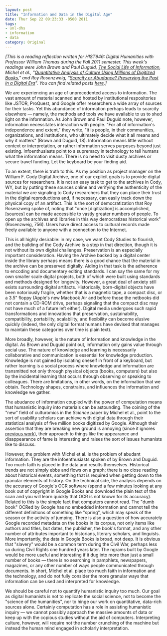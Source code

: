 ```yaml
---
layout: post
title: "Information and Data in the Digital Age"
date: Thur Sep 22 09:23:33 -0500 2011
tags:
- unl-dhs
- information
- data
category: Original
---
```


*[This is a reading reflection written for HIST946: Digital Humanities with Professor William Thomas during the Fall 2011 semester. This week's readings were John Brown and Paul Duguid, *[The Social Life of Information](http://www.amazon.com/Social-Life-Information-Seely-Brown/dp/0875847625)*, Michel et al., "[Quantitative Analysis of Culture Using Millions of Digitized Books](http://www.sciencemag.org/content/331/6014/176)," and Roy Rosenzweig, "[Scarcity or Abudance? Preserving the Past in a Digital Era](http://chnm.gmu.edu/essays-on-history-new-media/essays/?essayid=6)". You can find related posts [here](http://jasonheppler.org/the-digital-humanities-seminar.html).]*

We are experiencing an age of unprecedented access to information. The vast
amount of material scanned and hosted by institutional respositories like JSTOR,
ProQuest, and Google offer researchers a wide array of sources for their tasks.
Yet this abundance of information perhaps leads to scarcity elsewhere — namely,
the methods and tools we have available to us to shed light on the information.
As John Brown and Paul Duguid note, however, information necessitates
interaction with people. "For all of information's independence and extent," they write,
"it is people, in their communities, organizations, and institutions, who
ultimately decide what it all means and why it matters" (Brown and Duguid, 18).
Information means little without context or interpretation, or rather
information serves purposes beyond just existing. Infoenthusiasts point to
a supremacy in technology to tell humans what the information means. There is no
need to visit dusty archives or secure travel funding. Let the keyboard be your
finding aid.

To an extent, there is truth to this. As my position as project manager on the
William F. Cody Digital Archive, one of our explicit goals is to provide digital
sources for researchers. It is not an easy task to get to the archives in Cody,
WY, but by putting these sources online and verifying the authenticity of the
material we are signaling to Cody researchers that they can place their trust in
the digital reproductions and, if necessary, can easily track down the physical
copy of an artifact. This is the sort of democratization that Roy Rosenzweig
spoke of, noting that "once [digitization] is accomplished, [sources] can be
made accessible to vastly greater numbers of people. To open up the archives and
libraries in this way democratizes historical work" (Rosenzweig, 756). Users
have direct access to cultural records made freely available to anyone with
a connection to the Internet.

This is all highly desirable: in my case, we want Cody Studies to flourish, and the building
of the Cody Archive is a step in that direction, though it is not without its
own digital challenges. Preservation is an especially important consideration.
Having the Archive backed by a digital center inside the library perhaps means
there is a good chance that the material in the archive can be preserved
digitally. Aiding in that task is the adherence to encoding and documentary
editing standards. I can say the same for my own smaller scale digital projects,
both of which were built using standards and methods designed for longevity.
However, a great deal of anxiety still exists surrounding digital artifacts.
Historically, born-digital objects have been notoriously fragile, whether that
is a magnetic tape, a compact disc, or a 3.5" floppy (Apple's new Macbook Air
and before those the netbooks did not contain a CD-ROM drive, perhaps signaling
that the compact disc may not have much of a future left either). Digital media
undergoes such rapid transformations and innovations that preservation,
sustainability, compatibility, portability, scalability, and flexibility can become elusive
quickly (indeed, the only digital format humans have devised that manages to
maintain these categories over time is plain text).

More broadly, however, is the nature of information and knowledge in the
digital. As Brown and Duguid point out, information only gains value through
social use. The nature of knowledge and learning is necessarily collaborative
and communication is essential for knowledge production. Knowledge is not gained
by isolating oneself in front of a keyboard, but rather learning is a social
process where knowledge and information are transmitted not only through
physical objects (books, computers) but also by the incidental learning that
occurs through observing or speaking to colleagues. There are limitations, in
other words, on the information that we obtain. Technology shapes,
constrains, and influences the information and knowledge we gather.

The abudance of information coupled with the power of computation means that
humanistic inquiry into materials can be astounding. The coining of the "new"
field of culturomics in the *Science* paper by Michel et al., point to the sort
of usability scholars can achieve with digital data through their statistical
analysis of five million books digitized by Google. Although their assertion
that they are breaking new ground is annoying (since it ignores
[previous work](http://www.dancohen.org/2010/12/19/initial-thoughts-on-the-google-books-ngram-viewer-and-datasets/)), their approach to things like the
appearance and disappearance of fame is interesting and raises the sort of
issues humanists like to discuss.

However, the problem with Michel et al. is the problem of abudant information.
They are the infoenthusiasts spoken of by Brown and Duguid. Too much faith is
placed in the data and results themselves. Historical trends are not simply ebbs
and flows on a graph; there is no close reading about historical events,
something
that is required when getting down to the granular elements of history. On the
technical side, the analysis depends on the accuracy of
Google's OCR software (spend a few minutes looking at any book out of copyright
in Google Books and download the plain text of the scan and you will learn
quickly that OCR is not known for its accuracy). Related to this is the simple
fact that computers cannot read. The "dumb book" OCRed by Google has no embedded
information and cannot tell the different definitions of something like
"spring", which may speak of the season or the activity of jumping.
There is also a question of how
accurately Google recorded metadata on the books in its corpus, not only items
like authors and titles, but dates, the publisher, the book's format, and any
other number of attributes important to historians, literary scholars, and
linguists. More importantly, the data in Google Books is broad, not
deep. It is obvious that "slavery" would be a common term during the Civil War,
perhaps less so during Civil Rights one hundred years later. The ngrams built by
Google would be more useful and interesting if it dug into more than just
a small number of books — there is no searching in pamphlets, newspapers,
magazines, or any other number of ways people communicated through documents. In
short, Michel et al. place too much faith in information and the technology, and
do not fully consider the more granular ways that information can be used and
interpreted for knowledge.

We should be careful not to quantify humanistic inquiry too much. Our goal as
digital humanists is not to replicate the social science, not to become the
"science of the humanities", nor to hinge our work on quantitative, data-rich
sources alone. Certainly computation has a role in assisting humanistic inquiry
— we cannot possibly approach the massive amounts of data or keep up with the
copious studies without the aid of computers. Interpreting culture, however,
will require not the number crunching of the machine but instead the human mind
engaged in scholarly interpretation.
